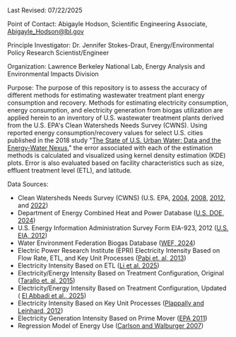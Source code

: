 Last Revised: 07/22/2025

Point of Contact: Abigayle Hodson, Scientific Engineering Associate, Abigayle_Hodson@lbl.gov

Principle Investigator: Dr. Jennifer Stokes-Draut, Energy/Environmental Policy Research Scientist/Engineer

Organization: Lawrence Berkeley National Lab, Energy Analysis and Environmental Impacts Division

Purpose: The purpose of this repository is to assess the accuracy of different methods for estimating wastewater treatment plant energy consumption and recovery. Methods for estimating electricity consumption, energy consumption, and electricity generation from biogas utilization are applied herein to an inventory of U.S. wastewater treatment plants derived from the U.S. EPA's Clean Watersheds Needs Survey (CWNS). Using reported energy consumption/recovery values for select U.S. cities published in the 2018 study "[The State of U.S. Urban Water: Data and the Energy-Water Nexus,](https://agupubs.onlinelibrary.wiley.com/doi/epdf/10.1002/2017WR022265)" the error associated with each of the estimation methods is calculated and visualized using kernel density estimation (KDE) plots. Error is also evaluated based on facility characteristics such as size, effluent treatment level (ETL), and latitude.

Data Sources:
*   Clean Watersheds Needs Survey (CWNS) (U.S. EPA, [2004](https://www.epa.gov/cwns/clean-watersheds-needs-survey-cwns-2004-report-and-data), [2008](https://ordspub.epa.gov/ords/cwns2008/f?p=cwns2008:25:), [2012](https://ordspub.epa.gov/ords/cwns2012/f?p=cwns2012:25:), and [2022](https://sdwis.epa.gov/ords/sfdw_pub/r/sfdw/cwns_pub/data-download?session=9748529459785))
*   Department of Energy Combined Heat and Power Database
([U.S. DOE, 2024](https://doe.icfwebservices.com/downloads/chp))
*   U.S. Energy Information Administration Survey Form EIA-923, 2012
([U.S. EIA, 2012](https://www.eia.gov/electricity/data/eia923/))
*   Water Environment Federation Biogas Database ([WEF, 2024](https://app.powerbi.com/view?r=eyJrIjoiMGFjZDFjZmItMjQ5Yi00ZTlhLWJmNTQtODFiNjlkYjFlODJjIiwidCI6ImI3ZTk3ODAyLTJhNjktNDc3ZS1iN2QyLWY0ZDE2MWMyMTBjYiIsImMiOjF9))
*   Electric Power Research Institute (EPRI) Electricity Intensity Based on Flow Rate, ETL, and Key Unit Processes ([Pabi et. al, 2013](https://www.sciencetheearth.com/uploads/2/4/6/5/24658156/electricity_use_and_management_in_the_municipal_water_supply_and_wastewater_industries.pdf))
*   Electricity Intensity Based on ETL ([Li et al. 2025](https://pubs.acs.org/doi/10.1021/acs.estlett.4c00893))
*   Electricity/Energy Intensity Based on Treatment Configuration, Original ([Tarallo et. al, 2015](https://iwaponline.com/ebooks/book/293/A-Guide-to-Net-Zero-Energy-Solutions-for-Water))
*   Electricity/Energy Intensity Based on Treatment Configuration, Updated ( [El Abbadi et al., 2025](https://eartharxiv.org/repository/view/7980/))
*   Electricity Intensity Based on Key Unit Processes ([Plappally and Leinhard, 2012](https://www.sciencedirect.com/science/article/pii/S1364032112003541))
*   Electricity Generation Intensity Based on Prime Mover ([EPA 2011](https://www.epa.gov/sites/default/files/2015-07/documents/opportunities_for_combined_heat_and_power_at_wastewater_treatment_facilities_market_analysis_and_lessons_from_the_field.pdf))
*   Regression Model of Energy Use ([Carlson and Walburger 2007](https://www.nyserda.ny.gov/-/media/Project/Nyserda/Files/EERP/Commercial/Sector/Municipal-Water-Wastewater-Facilities/benchmarking-water-wastewater-utilities.pdf))
